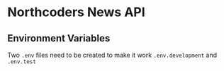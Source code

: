# Northcoders News API

## Environment Variables
Two `.env` files need to be created to make it work `.env.development` and `.env.test`